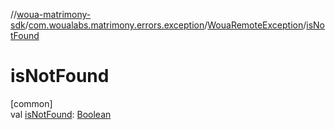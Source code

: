 //[woua-matrimony-sdk](../../../index.md)/[com.woualabs.matrimony.errors.exception](../index.md)/[WouaRemoteException](index.md)/[isNotFound](is-not-found.md)

# isNotFound

[common]\
val [isNotFound](is-not-found.md): [Boolean](https://kotlinlang.org/api/latest/jvm/stdlib/kotlin/-boolean/index.html)
